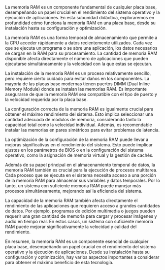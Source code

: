 La memoria RAM es un componente fundamental de cualquier placa base, desempeñando un papel crucial en el rendimiento del sistema operativo y la ejecución de aplicaciones. En esta subunidad didáctica, exploraremos en profundidad cómo funciona la memoria RAM en una placa base, desde su instalación hasta su configuración y optimización.

La memoria RAM es una forma temporal de almacenamiento que permite a la CPU acceder rápidamente a datos recientemente utilizados. Cada vez que se ejecuta un programa o se abre una aplicación, los datos necesarios se cargan en la RAM para su procesamiento. La cantidad de memoria RAM disponible afecta directamente el número de aplicaciones que pueden ejecutarse simultáneamente y la velocidad con la que estas se ejecutan.

La instalación de la memoria RAM es un proceso relativamente sencillo, pero requiere cierto cuidado para evitar daños en los componentes. La mayoría de las placas base modernas tienen puertos DIMM (Dual Inline Memory Module) donde se instalan las memorias RAM. Es importante asegurarse de que la memoria RAM sea compatible con el tipo de puerto y la velocidad requerida por la placa base.

La configuración correcta de la memoria RAM es igualmente crucial para obtener el máximo rendimiento del sistema. Esto implica seleccionar una cantidad adecuada de módulos de memoria, considerando tanto la capacidad total como la velocidad individual. Además, es recomendable instalar las memorias en pares simétricos para evitar problemas de latencia.

La optimización de la configuración de la memoria RAM puede llevar a mejoras significativas en el rendimiento del sistema. Esto puede implicar ajustes en los parámetros de BIOS o en la configuración del sistema operativo, como la asignación de memoria virtual y la gestión de cachés.

Además de su papel principal en el almacenamiento temporal de datos, la memoria RAM también es crucial para la ejecución de procesos multitarea. Cada proceso que se ejecuta en el sistema necesita acceso a una porción de la memoria RAM para almacenar sus variables y datos temporales. Por lo tanto, un sistema con suficiente memoria RAM puede manejar más procesos simultáneamente, mejorando así la eficiencia del sistema.

La capacidad de la memoria RAM también afecta directamente el rendimiento de las aplicaciones que requieren acceso a grandes cantidades de datos. Por ejemplo, programas de edición multimedia o juegos pueden requerir una gran cantidad de memoria para cargar y procesar imágenes y audio en tiempo real. En estos casos, un sistema con suficiente memoria RAM puede mejorar significativamente la velocidad y calidad del rendimiento.

En resumen, la memoria RAM es un componente esencial de cualquier placa base, desempeñando un papel crucial en el rendimiento del sistema operativo y la ejecución de aplicaciones. Desde su instalación hasta su configuración y optimización, hay varios aspectos importantes a considerar para obtener el máximo beneficio de esta tecnología.
